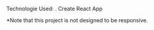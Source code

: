 Technologie Used:
  . Create React App

*Note that this project is not designed to be responsive.


